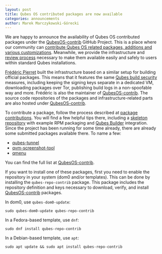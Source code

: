 ```yaml
---
layout: post
title: Qubes OS contributed packages are now available
categories: announcements
author: Marek Marczykowski-Górecki
---
```


We are happy to announce the availability of Qubes OS contributed packages under the [QubesOS-contrib] GitHub Project. This is a place where our community can [contribute Qubes OS related packages, additions and various customizations][package-contrib]. Meanwhile, we provide the infrastructure and [review process] necessary to make them available easily and safely to users within standard Qubes installations.

[Frédéric Pierret] built the infrastructure based on a similar setup for building official packages. This means that it features the same [Qubes build security] measures, including keeping the signing keys separate in a dedicated VM, downloading packages over Tor, publishing build logs in a non-spoofable way and more. Frédéric is also the maintainer of [QubesOS-contrib].
The source code repositories of the packages and infrastructure-related parts are also hosted under [QubesOS-contrib].

To contribute a package, follow the process described at [package contributions]. You will find a few helpful tips there, including a [skeleton repository] with example RPM packaging and [Qubes Builder] integration.
Since the project has been running for some time already, there are already some submitted packages available there. To name a few:

 - [qubes-tunnel]
 - [qvm-screenshot-tool]
 - [qmenu]

You can find the full list at [QubesOS-contrib].

If you want to install one of these packages, first you need to enable the repository in your system (dom0 and/or templates). This can be done by installing the `qubes-repo-contrib` package. This package includes the repository definition and keys necessary to download, verify, and install [QubesOS-contrib] packages.

In dom0, use `qubes-dom0-update`:

    sudo qubes-dom0-update qubes-repo-contrib

In a Fedora-based template, use `dnf`:

    sudo dnf install qubes-repo-contrib

In a Debian-based template, use `apt`:

    sudo apt update && sudo apt install qubes-repo-contrib


[QubesOS-contrib]: https://github.com/QubesOS-contrib/
[package-contrib]: https://www.qubes-os.org/doc/package-contributions/
[review process]: https://www.qubes-os.org/doc/package-contributions/#review-procedure
[Frédéric Pierret]: https://www.qubes-os.org/team/#fr%C3%A9d%C3%A9ric-pierret
[Qubes build security]: https://www.qubes-os.org/news/2016/05/30/build-security/
[package contributions]: https://www.qubes-os.org/doc/package-contributions/
[skeleton repository]: https://github.com/QubesOS-contrib/qubes-skeleton/
[Qubes Builder]: https://www.qubes-os.org/doc/qubes-builder/
[qubes-tunnel]: https://github.com/QubesOS-contrib/qubes-tunnel
[qvm-screenshot-tool]: https://github.com/QubesOS-contrib/qubes-qvm-screenshot-tool
[qmenu]: https://github.com/QubesOS-contrib/qmenu
